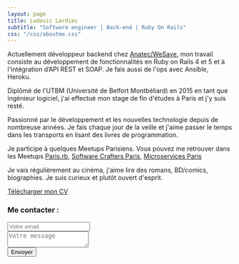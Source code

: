 ```yaml
---
layout: page
title: Ludovic Lardies
subtitle: "Software engineer | Back-end | Ruby On Rails"
css: "/css/aboutme.css"
---
```


<span class="fa fa-briefcase about-icon"></span>
Actuellement développeur backend chez [Anatec/WeSave](https://wesave.fr), mon travail consiste au développement de fonctionnalités en Ruby on Rails 4 et 5 et à l'intégration d’API REST et SOAP. Je fais aussi de l'ops avec Ansible, Heroku.

<span class="fa fa-graduation-cap about-icon"></span>
Diplômé de l'UTBM (Université de Belfort Montbéliard) en 2015 en tant que ingénieur logiciel, j'ai effectué mon stage de fin d'études à Paris et j'y suis resté.

<span class="fa fa-code about-icon"></span>
Passionné par le développement et les nouvelles technologie depuis de nombreuse années. Je fais chaque jour de la veille et j'aime passer le temps dans les transports en lisant des livres de programmation.

<span class="fa fa-meetup about-icon"></span>
Je participe à quelques Meetups Parisiens. Vous pouvez me retrouver dans les Meetups [Paris.rb](https://www.meetup.com/fr-FR/parisrb/), [Software Crafters Paris](https://www.meetup.com/fr-FR/paris-software-craftsmanship/), [Microservices Paris](https://www.meetup.com/fr-FR/Microservices-Paris/)

<span class="fa fa-heart about-icon"></span>
Je vais régulièrement au cinéma, j'aime lire des romans, BD/comics, biographies. Je suis curieux et plutôt ouvert d'esprit.

<a class="btn btn-primary btn-lg" href="/img/Ludovic-Lardies-CV.pdf" role="button">Télécharger mon CV </a>

### Me contacter :
<form action="https://formspree.io/ludoviclrds+contact@gmail.com" method="POST">
    <div class="form-group">    
        <input type="email" name="email" class="form-control" placeholder="Votre email">
    </div>
    <div class="form-group">
        <textarea name="message" class="form-control" placeholder="Votre message"></textarea>
    </div>
    <button type="submit" class="btn btn-primary">Envoyer</button>
</form>
